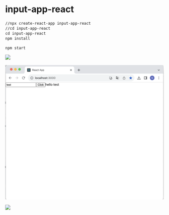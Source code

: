 # input-app-react

```
//npx create-react-app input-app-react
//cd input-app-react
cd input-app-react
npm install
```

```
npm start
```

![](attach_files/screenshot0.png?raw=true)

![](attach_files/screenshot1.png?raw=true)

![](attach_files/screenshot2.png?raw=true)
